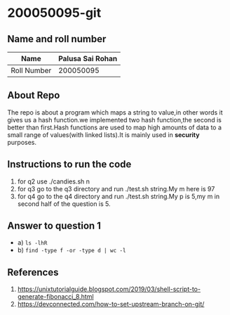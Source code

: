 # 200050095-git
## Name and roll number
| Name | Palusa Sai Rohan |
| ----------- | ----------- |
| Roll Number | 200050095 |

## About Repo
The repo is about a program which maps a string to value,in other words it gives us a hash function.we implemented two hash function,the second is better than first.Hash functions are used to map high amounts of data to a small range of values(with linked lists).It is mainly used in **security** purposes.

## Instructions to run the code
1. for q2 use ./candies.sh n
2. for q3 go to the q3 directory and run ./test.sh string.My m here is 97
3. for q4 go to the q4 directory and run ./test.sh string.My p is 5,my m in second half of the question is 5.

## Answer to question 1
- a) `ls -lhR`
- b) `find -type f -or -type d | wc -l`

## References

1. https://unixtutorialguide.blogspot.com/2019/03/shell-script-to-generate-fibonacci_8.html
2. https://devconnected.com/how-to-set-upstream-branch-on-git/
